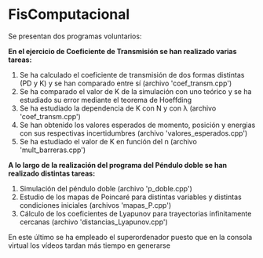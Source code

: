 # FisComputacional

Se presentan dos programas voluntarios:

**En el ejercicio de Coeficiente de Transmisión se han realizado varias tareas:**

1. Se ha calculado el coeficiente de transmisión de dos formas distintas (PD y K) y se han comparado entre sí (archivo 'coef_transm.cpp')
2. Se ha comparado el valor de K de la simulación con uno teórico y se ha estudiado su error mediante el teorema de Hoeffding
3. Se ha estudiado la dependencia de K con N y con  λ (archivo 'coef_transm.cpp')
4. Se han obtenido los valores esperados de momento, posición y energias con sus respectivas incertidumbres (archivo 'valores_esperados.cpp')
5. Se ha estudiado el valor de K en función del n (archivo 'mult_barreras.cpp')



**A lo largo de la realización del programa del Péndulo doble se han realizado distintas tareas:**

1. Simulación del péndulo doble (archivo 'p_doble.cpp')
2. Estudio de los mapas de Poincaré para distintas variables y distintas condiciones iniciales (archivos 'mapas_P.cpp')
3. Cálculo de los coeficientes de Lyapunov para trayectorias infinitamente cercanas (archivo 'distancias_Lyapunov.cpp')

En este último se ha empleado el superordenador puesto que en la consola virtual los vídeos tardan más tiempo en generarse


